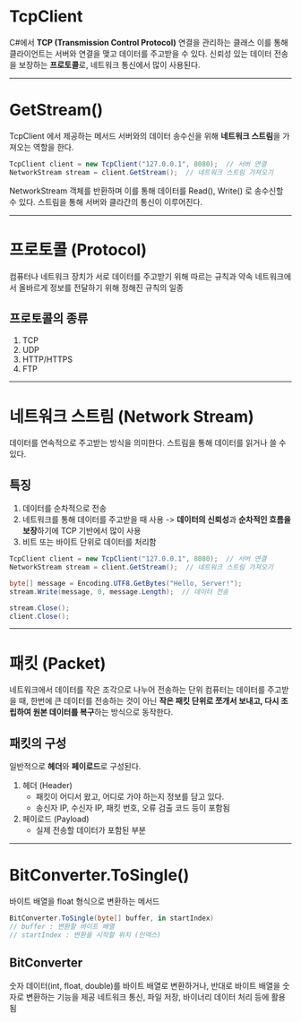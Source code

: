 # TcpClient
C#에서 **TCP (Transmission Control Protocol)** 연결을 관리하는 클래스
이를 통해 클라이언트는 서버와 연결을 맺고 데이터를 주고받을 수 있다.
신뢰성 있는 데이터 전송을 보장하는 **프로토콜**로, 네트워크 통신에서 많이 사용된다.

---
# GetStream()
TcpClient 에서 제공하는 메서드
서버와의 데이터 송수신을 위해 **네트워크 스트림**을 가져오는 역할을 한다.
```csharp
TcpClient client = new TcpClient("127.0.0.1", 8080);  // 서버 연결
NetworkStream stream = client.GetStream();  // 네트워크 스트림 가져오기
```
NetworkStream 객체를 반환하며 이를 통해 데이터를 Read(), Write() 로 송수신할 수 있다.
스트림을 통해 서버와 클라간의 통신이 이루어진다.

---
# 프로토콜 (Protocol)
컴퓨터나 네트워크 장치가 서로 데이터를 주고받기 위해 따르는 규칙과 약속
네트워크에서 올바르게 정보를 전달하기 위해 정해진 규칙의 일종

## 프로토콜의 종류
1. TCP
2. UDP
3. HTTP/HTTPS
4. FTP

---
# 네트워크 스트림 (Network Stream)
데이터를 연속적으로 주고받는 방식을 의미한다.
스트림을 통해 데이터를 읽거나 쓸 수 있다.

## 특징
1. 데이터를 순차적으로 전송
2. 네트워크를 통해 데이터를 주고받을 때 사용
   -> **데이터의 신뢰성**과 **순차적인 흐름을 보장**하기에 TCP 기반에서 많이 사용
3. 비트 또는 바이트 단위로 데이터를 처리함

```csharp
TcpClient client = new TcpClient("127.0.0.1", 8080);  // 서버 연결
NetworkStream stream = client.GetStream();  // 네트워크 스트림 가져오기

byte[] message = Encoding.UTF8.GetBytes("Hello, Server!");
stream.Write(message, 0, message.Length);  // 데이터 전송

stream.Close();
client.Close();
```

---
# 패킷 (Packet)
네트워크에서 데이터를 작은 조각으로 나누어 전송하는 단위
컴퓨터는 데이터를 주고받을 때, 한번에 큰 데이터를 전송하는 것이 아닌 **작은 패킷 단위로 쪼개서 보내고, 다시 조립하여 원본 데이터를 복구**하는 방식으로 동작한다.

## 패킷의 구성
일반적으로 **헤더**와 **페이로드**로 구성된다.

1. 헤더 (Header)
	- 패킷이 어디서 왔고, 어디로 가야 하는지 정보를 담고 있다.
	- 송신자 IP, 수신자 IP, 패킷 번호, 오류 검출 코드 등이 포함됨
2. 페이로드 (Payload)
	- 실제 전송할 데이터가 포함된 부분

---
# BitConverter.ToSingle()
바이트 배열을 float 형식으로 변환하는 메서드
```csharp
BitConverter.ToSingle(byte[] buffer, in startIndex)
// buffer : 변환할 바이트 배열
// startIndex : 변환을 시작할 위치 (인덱스)
```

## BitConverter
숫자 데이터(int, float, double)를 바이트 배열로 변환하거나, 반대로 바이트 배열을 숫자로 변환하는 기능을 제공
네트워크 통신, 파일 저장, 바이너리 데이터 처리 등에 활용됨
